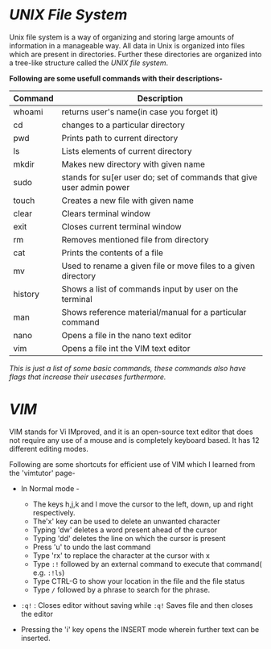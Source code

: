 # ***UNIX File System***

Unix file system is a way of organizing and storing large amounts of information in a manageable way. All data in Unix is organized into files which are present in directories. Further these directories are organized into a tree-like structure called the *UNIX file system*.

**Following are some usefull commands with their descriptions-** 

| Command | Description |
| ------- | ----------- |
|whoami | returns user's name(in case you forget it) |
|cd | changes to a particular directory |
|pwd | Prints path to current directory |
|ls | Lists elements of current directory |
|mkdir | Makes new directory with given name|
|sudo |stands for su[er user do; set of commands that give user admin power|
|touch | Creates a new file with given name|
|clear |Clears terminal window|
|exit | Closes current terminal window|
|rm | Removes mentioned file from directory|
|cat|Prints the contents of a file|
|mv | Used to rename a given file or move files to a given directory|
|history| Shows a list of commands input by user on the terminal|
|man | Shows reference material/manual for a particular command|
|nano | Opens a file in the nano text editor|
|vim | Opens a file int the VIM text editor|


*This is just a list of some basic commands, these commands also have flags that increase their usecases furthermore.*


# ***VIM***

VIM stands for Vi IMproved, and it is an open-source text editor that does not require any use of a mouse and is completely keyboard based.
It has 12 different editing modes.

Following are some shortcuts for efficient use of VIM which I learned from the 'vimtutor' page-
- In Normal mode -
    
    - The keys h,j,k and l move the cursor to the left, down, up and right respectively.
    - The'x' key can be used to delete an unwanted character
    - Typing 'dw' deletes a word present ahead of the cursor
    - Typing 'dd' deletes the line on which the cursor is present
    - Press 'u' to undo the last command
    - Type  'rx'  to replace the character at the cursor with  x
    - Type  ```:!```  followed by an external command to execute that command( e.g. ```:!ls```) 
    - Type CTRL-G to show your location in the file and the file status
    - Type ``` / ```  followed by a phrase to search for the phrase.


- ``` :q! ``` : Closes editor without saving while ```:q!``` Saves file and then closes the editor
- Pressing the 'i' key opens the INSERT mode wherein further text can be inserted.
